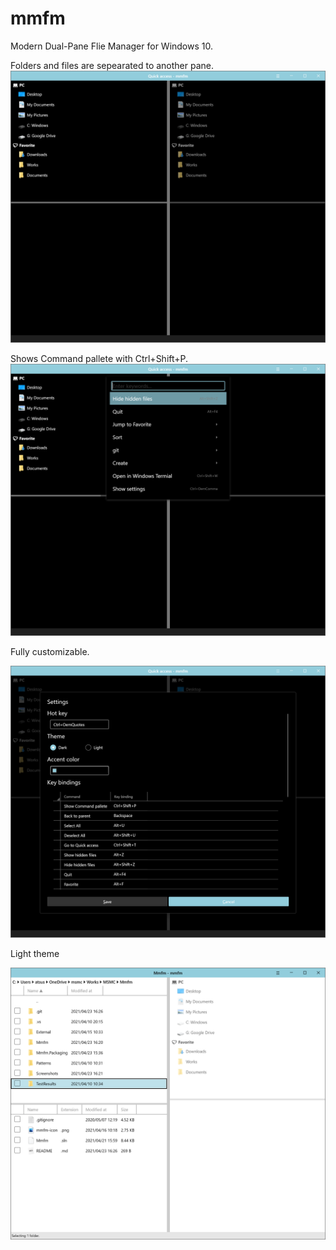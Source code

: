 # mmfm
Modern Dual-Pane Flie Manager for Windows 10.

Folders and files are sepearated to another pane.
![main1](Screenshots/main1.PNG)

Shows Command pallete with Ctrl+Shift+P.
![main2](Screenshots/main2.png)

Fully customizable.

![](Screenshots/main3.png)

Light theme 

![](Screenshots/light-theme-main.png)